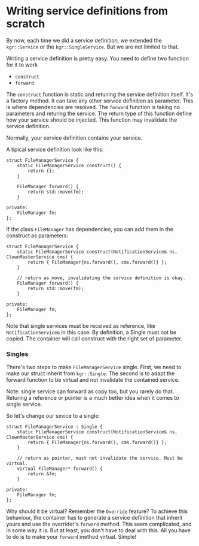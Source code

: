 Writing service definitions from scratch
========================================

By now, each time we did a service definition, we extended the `kgr::Service` or the `kgr::SingleService`. But we are not limited to that.

Writing a service definition is pretty easy. You need to define two function for it to work

 * `construct`
 * `forward`

The `construct` function is static and retuning the service definition itself. It's a factory method. It can take any other service definition as parameter. This is where dependencies are resolved.
The `forward` function is taking no parameters and returing the service. The return type of this function define how your service should be injected. This function may invalidate the service definition.

Normally, your service definition contains your service.

A tipical service definition look like this:

    struct FileManagerService {
        static FileManagerService construct() {
            return {};
        }
        
        FileManager forward() {
            return std::move(fm);
        }
        
    private:
        FileManager fm;
    };

If the class `FileManager` has dependencies, you can add them in the construct as parameters:

    struct FileManagerService {
        static FileManagerService construct(NotificationService& ns, ClownMasterService cms) {
            return { FileManager{ns.forward(), cms.forward()} };
        }
        
        // return as move, invalidating the service definition is okay.
        FileManager forward() {
            return std::move(fm);
        }
        
    private:
        FileManager fm;
    };
    
Note that single services must be received as reference, like `NotificationService&` in this case. By definition, a Single must not be copied.
The container will call construct with the right set of parameter.

### Singles

There's two steps to make `FileManagerService` single. First, we need to make our struct inherit from `kgr::Single`. The second is to adapt the forward function to be virtual and not invalidate the contained service.

Note: single service can forward as copy too, but you rarely do that. Returing a reference or pointer is a much better idea when it comes to single service.

So let's change our sevice to a single:

    struct FileManagerService : Single {
        static FileManagerService construct(NotificationService& ns, ClownMasterService cms) {
            return { FileManager{ns.forward(), cms.forward()} };
        }
        
        // return as pointer, must not invalidate the service. Must be virtual.
        virtual FileManager* forward() {
            return &fm;
        }
        
    private:
        FileManager fm;
    };

Why should it be virtual? Remember the `Override` feature? To achieve this behaviour, the container has to generate a service definition that inherit yours and use the overrider's `forward` method. This seem complicated, and in some way it is. But at least, you don't have to deal with this. All you have to do is to make your `forward` method virtual. Simple!
